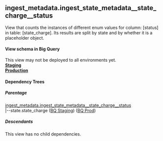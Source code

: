 ## ingest_metadata.ingest_state_metadata__state_charge__status
View that counts the instances of
 different enum values for column: [status] in table: [state_charge]. Its results are
  split by state and by whether it is a placeholder object.

#### View schema in Big Query
This view may not be deployed to all environments yet.<br/>
[**Staging**](https://console.cloud.google.com/bigquery?pli=1&p=recidiviz-staging&page=table&project=recidiviz-staging&d=ingest_metadata&t=ingest_state_metadata__state_charge__status)
<br/>
[**Production**](https://console.cloud.google.com/bigquery?pli=1&p=recidiviz-123&page=table&project=recidiviz-123&d=ingest_metadata&t=ingest_state_metadata__state_charge__status)
<br/>

#### Dependency Trees

##### Parentage
[ingest_metadata.ingest_state_metadata\__state_charge\__status](../ingest_metadata/ingest_state_metadata__state_charge__status.md) <br/>
|--state.state_charge ([BQ Staging](https://console.cloud.google.com/bigquery?pli=1&p=recidiviz-staging&page=table&project=recidiviz-staging&d=state&t=state_charge)) ([BQ Prod](https://console.cloud.google.com/bigquery?pli=1&p=recidiviz-123&page=table&project=recidiviz-123&d=state&t=state_charge)) <br/>


##### Descendants
This view has no child dependencies.
